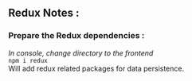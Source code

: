 

## Redux Notes :

 ### Prepare the Redux dependencies : <br>
 *In console, change directory to the frontend*  <br>
 `npm i redux `  <br>
 Will add redux related packages for data persistence.  <br>